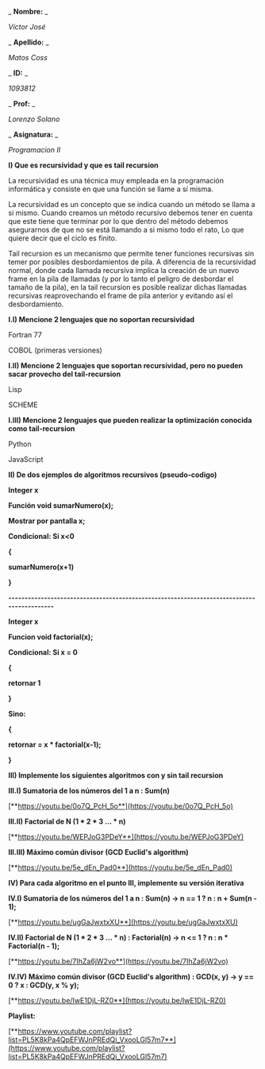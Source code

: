 _ **Nombre:** _

*Víctor José*

_ **Apellido:** _

*Matos Coss*

_ **ID:** _

*1093812*

_ **Prof:** _

*Lorenzo Solano*

_ **Asignatura:** _

*Programacion II*

**I) Que es recursividad y que es tail recursion**

La recursividad es una técnica muy empleada en la programación informática y consiste en que una función se llame a sí misma.

La recursividad es un concepto que se indica cuando un método se llama a si mismo. Cuando creamos un método recursivo debemos tener en cuenta que este tiene que terminar por lo que dentro del método debemos asegurarnos de que no se está llamando a si mismo todo el rato, Lo que quiere decir que el ciclo es finito.

Tail recursion es un mecanismo que permite tener funciones recursivas sin temer por posibles desbordamientos de pila. A diferencia de la recursividad normal, donde cada llamada recursiva implica la creación de un nuevo frame en la pila de llamadas (y por lo tanto el peligro de desbordar el tamaño de la pila), en la tail recursion es posible realizar dichas llamadas recursivas reaprovechando el frame de pila anterior y evitando así el desbordamiento.

**I.I) Mencione 2 lenguajes que no soportan recursividad**

Fortran 77

COBOL (primeras versiones)

**I.II) Mencione 2 lenguajes que soportan recursividad, pero no pueden sacar provecho del tail-recursion**

Lisp

SCHEME

**I.III) Mencione 2 lenguajes que pueden realizar la optimización conocida como tail-recursion**

Python

JavaScript

**II) De dos ejemplos de algoritmos recursivos (pseudo-codigo)**

**Integer x**

**Función void sumarNumero(x);**

**Mostrar por pantalla x;**

**Condicional: Si x<0**

**{**

**sumarNumero(x+1)**

**}**

**------------------------------------------------------------------------------------------**

**Integer x**

**Funcion void factorial(x);**

**Condicional: Si x = 0**

**{**

**retornar 1**

**}**

**Sino:**

**{**

**retornar = x \* factorial(x-1);**

**}**

**III) Implemente los siguientes algoritmos con y sin tail recursion**

**III.I) Sumatoria de los números del 1 a n : Sum(n)**

[**https://youtu.be/0o7Q_PcH_5o**](https://youtu.be/0o7Q_PcH_5o)

**III.II) Factorial de N (1 \* 2 \* 3 ... \* n)**

[**https://youtu.be/WEPJoG3PDeY**](https://youtu.be/WEPJoG3PDeY)

**III.III) Máximo común divisor (GCD Euclid's algorithm)**

[**https://youtu.be/5e_dEn_Pad0**](https://youtu.be/5e_dEn_Pad0)

**IV) Para cada algoritmo en el punto III, implemente su versión iterativa**

**IV.I) Sumatoria de los números del 1 a n : Sum(n) -> n == 1 ? n : n + Sum(n - 1);**

[**https://youtu.be/ugGaJwxtxXU**](https://youtu.be/ugGaJwxtxXU)

**IV.II) Factorial de N (1 \* 2 \* 3 ... \* n) : Factorial(n) -> n <= 1 ? n : n \* Factorial(n - 1);**

[**https://youtu.be/7IhZa6jW2vo**](https://youtu.be/7IhZa6jW2vo)

**IV.IV) Máximo común divisor (GCD Euclid's algorithm) : GCD(x, y) -> y == 0 ? x : GCD(y, x % y);**

[**https://youtu.be/IwE1DjL-RZ0**](https://youtu.be/IwE1DjL-RZ0)

**Playlist:**

[**https://www.youtube.com/playlist?list=PL5K8kPa4QpEFWJnPREdQi_VxooLGl57m7**](https://www.youtube.com/playlist?list=PL5K8kPa4QpEFWJnPREdQi_VxooLGl57m7)

